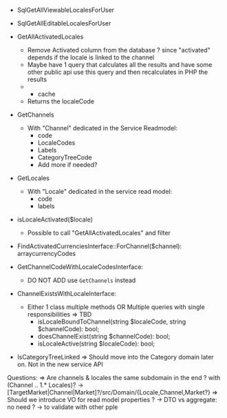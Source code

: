 - SqlGetAllViewableLocalesForUser
- SqlGetAllEditableLocalesForUser
- GetAllActivatedLocales
  - Remove Activated column from the database ? since "activated" depends if the locale is linked to the channel
  - Maybe have 1 query that calculates all the results and have some other public api use this query and then recalculates in PHP the results
  - + cache
  - Returns the localeCode
- GetChannels
  - With "Channel" dedicated in the Service Readmodel: 
    - code
    - LocaleCodes
    - Labels
    - CategoryTreeCode
    - Add more if needed? 
- GetLocales
  - With "Locale" dedicated in the service read model:
    - code
    - labels
- isLocaleActivated($locale)
  - Possible to call "GetAllActivatedLocales" and filter
- FindActivatedCurrenciesInterface::ForChannel($channel): array<string>currencyCodes
- GetChannelCodeWithLocaleCodesInterface:
  - DO NOT ADD use `GetChannels` instead
  
- ChannelExistsWithLocaleInterface:
  - Either 1 class multiple methods OR Multiple queries with single responsibilities => TBD
    - isLocaleBoundToChannel(string $localeCode, string $channelCode): bool;
    - doesChannelExist(string $channelCode): bool;
    - isLocaleActive(string $localeCode): bool;


- IsCategoryTreeLinked => Should move into the Category domain later on. Not in the new service API

Questions:
=> Are channels & locales the same subdomain in the end ? with (Channel .. 1.* Locales)?
  -> [TargetMarket|Channel|Market]?/src/Domain/{Locale,Channel,Market?}
=> Should we introduce VO for read model properties ?
  -> DTO vs aggregate: no need ?
  -> to validate with other pple
